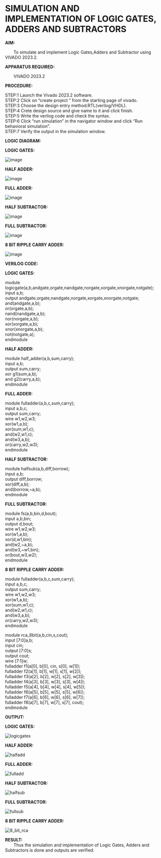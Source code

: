 # SIMULATION AND IMPLEMENTATION OF LOGIC GATES, ADDERS AND SUBTRACTORS
**AIM:**<br>

&emsp;&emsp;To simulate and implement Logic Gates,Adders and Subtractor using VIVADO 2023.2.<br>

**APPARATUS REQUIRED:**<br>

&emsp;&emsp;VIVADO 2023.2<br>

**PROCEDURE:**<br>

 STEP:1 Launch the Vivado 2023.2 software.<br>
 STEP:2 Click on “create project ” from the starting page of vivado.<br>
 STEP:3 Choose the design entry method:RTL(verilog/VHDL).<br>
 STEP:4 Crete design source and give name to it and click finish.<br>
 STEP:5 Write the verilog code and check the syntax.<br>
 STEP:6 Click “run simulation” in the navigator window and click “Run behavioral simulation”.<br>
 STEP:7 Verify the output in the simulation window.<br>

**LOGIC DIAGRAM:**<br>

**LOGIC GATES:**

![image](https://github.com/navaneethans/VLSI-LAB-EXPERIMENTS/assets/6987778/ee17970c-3ac9-4603-881b-88e2825f41a4)


**HALF ADDER:**

![image](https://github.com/navaneethans/VLSI-LAB-EXPERIMENTS/assets/6987778/0e1ecb96-0c25-4556-832b-aeeedfdfe7b9)


**FULL ADDER:**

![image](https://github.com/navaneethans/VLSI-LAB-EXPERIMENTS/assets/6987778/9bb3964c-438f-469d-a3de-c1cca6f323fb)


**HALF SUBTRACTOR:**

![image](https://github.com/navaneethans/VLSI-LAB-EXPERIMENTS/assets/6987778/731470b7-eb4e-49f8-8bb7-2994052a7184)



**FULL SUBTRACTOR:**

![image](https://github.com/navaneethans/VLSI-LAB-EXPERIMENTS/assets/6987778/d66f874b-c1f2-44b3-a035-7149b56430c1)



**8 BIT RIPPLE CARRY ADDER:**

![image](https://github.com/navaneethans/VLSI-LAB-EXPERIMENTS/assets/6987778/7385a408-40a5-4203-8050-b72818622d79)



**VERILOG CODE:**<br>

**LOGIC GATES:**<br>

 module logicgate(a,b,andgate,orgate,nandgate,norgate,xorgate,xnorgate,notgate);<br>
 input a,b;<br>
 output andgate,orgate,nandgate,norgate,xorgate,xnorgate,notgate;<br>
 and(andgate,a,b);<br>
 or(orgate,a,b);<br>
 nand(nandgate,a,b);<br>
 nor(norgate,a,b);<br>
 xor(xorgate,a,b);<br>
 xnor(xnorgate,a,b);<br>
 not(notgate,a);<br>
 endmodule<br>

**HALF ADDER:**<br>

 module half_adder(a,b,sum,carry);<br>
 input a,b;<br>
 output sum,carry;<br>
 xor g1(sum,a,b);<br>
 and g2(carry,a,b);<br>
 endmodule<br>

**FULL ADDER:**<br>

 module fulladder(a,b,c,sum,carry);<br>
 input a,b,c;<br>
 output sum,carry;<br>
 wire w1,w2,w3;<br>
 xor(w1,a,b);<br>
 xor(sum,w1,c);<br>
 and(w2,w1,c);<br>
 and(w3,a,b);<br>
 or(carry,w2,w3);<br>
 endmodule<br>

**HALF SUBTRACTOR:**<br>

 module halfsub(a,b,diff,borrow);<br>
 input a,b;<br>
 output diff,borrow;<br>
 xor(diff,a,b);<br>
 and(borrow,~a,b);<br>
 endmodule<br>

**FULL SUBTRACTOR:**<br>

 module fs(a,b,bin,d,bout);<br>
 input a,b,bin;<br>
 output d,bout;<br>
 wire w1,w2,w3;<br>
 xor(w1,a,b);<br>
 xor(d,w1,bin);<br>
 and(w2,~a,b);<br>
 and(w3,~w1,bin);<br>
 or(bout,w3,w2);<br>
 endmodule<br>

**8 BIT RIPPLE CARRY ADDER:**<br>

 module fulladder(a,b,c,sum,carry);<br>
 input a,b,c;<br>
 output sum,carry;<br>
 wire w1,w2,w3;<br>
 xor(w1,a,b);<br>
 xor(sum,w1,c);<br>
 and(w2,w1,c);<br>
 and(w3,a,b);<br>
 or(carry,w2,w3);<br>
 endmodule<br>
 
 module rca_8bit(a,b,cin,s,cout);<br>
 input [7:0]a,b;<br>
 input cin;<br>
 output [7:0]s;<br>
 output cout;<br>
 wire [7:1]w;<br>
 fulladder f1(a[0], b[0], cin, s[0], w[1]);<br>
 fulladder f2(a[1], b[1], w[1], s[1], w[2]);<br>
 fulladder f3(a[2], b[2], w[2], s[2], w[3]);<br>
 fulladder f4(a[3], b[3], w[3], s[3], w[4]);<br>
 fulladder f5(a[4], b[4], w[4], s[4], w[5]);<br>
 fulladder f6(a[5], b[5], w[5], s[5], w[6]);<br>
 fulladder f7(a[6], b[6], w[6], s[6], w[7]);<br>
 fulladder f8(a[7], b[7], w[7], s[7], cout);<br>
 endmodule<br>

**OUTPUT:**

**LOGIC GATES:**

![logicgates](https://github.com/TharunPR/VLSI-LAB-EXP-1/assets/117915125/2019027f-3d2e-4488-b17e-57c8850a59e1)

**HALF ADDER:**

![halfadd](https://github.com/TharunPR/VLSI-LAB-EXP-1/assets/117915125/221aebf9-0ffa-474c-930f-743cc98d02cc)

**FULL ADDER:**

![fulladd](https://github.com/TharunPR/VLSI-LAB-EXP-1/assets/117915125/7bd02df3-47ba-4638-bb8c-43f1c6b124f0)

**HALF SUBTRACTOR:**

![halfsub](https://github.com/TharunPR/VLSI-LAB-EXP-1/assets/117915125/eab80fcb-9d88-4c5c-a0b5-c581a3fdc433)

**FULL SUBTRACTOR:**

![fullsub](https://github.com/TharunPR/VLSI-LAB-EXP-1/assets/117915125/1b1ca532-1483-45b5-bbab-611467188435)

**8 BIT RIPPLE CARRY ADDER:**

![8_bit_rca](https://github.com/TharunPR/VLSI-LAB-EXP-1/assets/117915125/0ffba1da-ff70-4649-90c5-ad0730f90a30)

**RESULT:**<br>
&emsp;&emsp;Thus the simulation and implementation of Logic Gates, Adders and Subtractors is done and outputs are verified.

